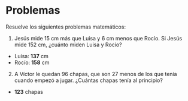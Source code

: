 # Problemas

Resuelve los siguientes problemas matemáticos:

1. Jesús mide 15 cm más que Luisa y 6 cm menos que Rocío. Si Jesús mide 152 cm,
¿cuánto miden Luisa y Rocío?

- Luisa: **137** cm
- Rocío: **158** cm

2. A Víctor le quedan 96 chapas, que son 27 menos de los que tenía cuando empezó a
jugar. ¿Cuántas chapas tenía al principio?

- **123** chapas
